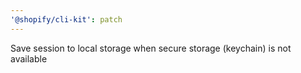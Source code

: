 ```yaml
---
'@shopify/cli-kit': patch
---
```


Save session to local storage when secure storage (keychain) is not available
